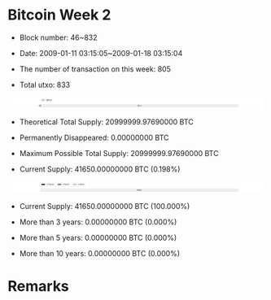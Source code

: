 # Bitcoin Week 2

- Block number: 46~832

- Date: 2009-01-11 03:15:05~2009-01-18 03:15:04

- The number of transaction on this week: 805

- Total utxo: 833

![](../images/mined_week2.png)

- Theoretical Total Supply: 20999999.97690000 BTC

- Permanently Disappeared: 0.00000000 BTC

- Maximum Possible Total Supply: 20999999.97690000 BTC

- Current Supply: 41650.00000000 BTC (0.198%)

![](../images/year_week2.png)


- Current Supply: 41650.00000000 BTC (100.000%)

- More than 3 years: 0.00000000 BTC (0.000%)

- More than 5 years: 0.00000000 BTC (0.000%)

- More than 10 years: 0.00000000 BTC (0.000%)

# Remarks

